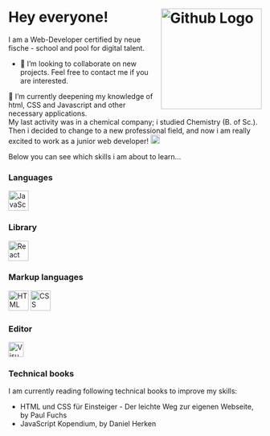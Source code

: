 <!--
**DorisW3/DorisW3** is a ✨ _special_ ✨ repository because its `README.md` (this file) appears on your GitHub profile. 

Here are some ideas to get you started:

- 🔭 I’m currently working on ...
- 🌱 I’m currently learning ...
- 👯 I’m looking to collaborate on ...
- 🤔 I’m looking for help with ...
- 💬 Ask me about ...
- 📫 How to reach me: ...
- 😄 Pronouns: ...
- ⚡ Fun fact: ...
-->

# Hey everyone!  <img align="right" width="200px" src="https://github.com/DorisW3/DorisW3/assets/135646413/f25987f4-b969-44dc-b2c9-1775fcdee74e" alt="Github Logo">

I am a Web-Developer certified by neue fische - school and pool for digital talent. 

- 👯 I’m looking to collaborate on new projects. Feel free to contact me if you are interested.

🌱 I’m currently deepening my knowledge of html, CSS and Javascript and other necessary applications.<br/> My last activity was in a chemical company; i studied Chemistry (B. of Sc.). Then i decided to change to a new professional field, and now i am really excited to work as a junior web developer! <img width="18px" src="https://github.com/DorisW3/DorisW3/assets/135646413/c9d66bfe-7267-4a3e-819b-a52618d7f91e" alt="Crab"><br/>

Below you can see which skills i am about to learn...

<h3>Languages</h3>
<a href="https://github.com/DorisW3"><img width="40px" src="https://github.com/DorisW3/DorisW3/assets/135646413/a65a376c-9369-438f-a22c-c0ecb4db167b" alt="JavaScript"></a>

<h3>Library</h3>
<a href="https://github.com/DorisW3"><img width="40px" src="https://github.com/DorisW3/DorisW3/assets/135646413/359af995-3681-4483-9091-181c2d59e8c4" alt="React"></a>

<h3>Markup languages</h3>
<a href="https://github.com/DorisW3"><img width="40px" src="https://github.com/DorisW3/DorisW3/assets/135646413/b37bd9af-c936-44f7-b77c-19698547f7c6" alt="HTML"></a>
<a href="https://github.com/DorisW3"><img width="40px" src="https://github.com/DorisW3/DorisW3/assets/135646413/92394b23-c6cb-4ea8-af83-f6f35d77ae19" alt="CSS"></a> 

<h3>Editor</h3>
<a href="https://github.com/DorisW3"><img width="30px" src="https://github.com/DorisW3/DorisW3/assets/135646413/78ce5cc8-8a00-458c-aa5f-9f65dd2a200e" alt="Visual Studio Code"></a><br/>

### Technical books


<p align="left">I am currently reading following technical books to improve my skills:</p>

- HTML und CSS für Einsteiger - Der leichte Weg zur eigenen Webseite, by Paul Fuchs
- JavaScript Kopendium, by Daniel Herken

